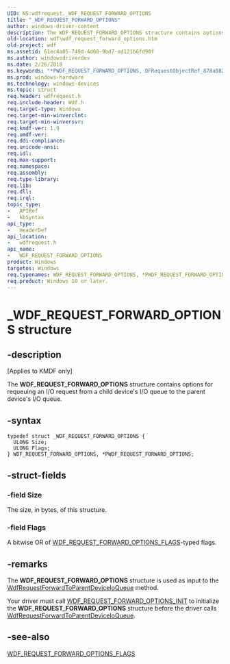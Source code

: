 ```yaml
---
UID: NS:wdfrequest._WDF_REQUEST_FORWARD_OPTIONS
title: "_WDF_REQUEST_FORWARD_OPTIONS"
author: windows-driver-content
description: The WDF_REQUEST_FORWARD_OPTIONS structure contains options for requeuing an I/O request from a child device's I/O queue to the parent device's I/O queue.
old-location: wdf\wdf_request_forward_options.htm
old-project: wdf
ms.assetid: 61ec4a05-749d-4d60-9bd7-ad121b6fd90f
ms.author: windowsdriverdev
ms.date: 2/26/2018
ms.keywords: "*PWDF_REQUEST_FORWARD_OPTIONS, DFRequestObjectRef_878a982e-6fe9-4bfc-ad5c-165ef7590b79.xml, PWDF_REQUEST_FORWARD_OPTIONS, PWDF_REQUEST_FORWARD_OPTIONS structure pointer, WDF_REQUEST_FORWARD_OPTIONS, WDF_REQUEST_FORWARD_OPTIONS structure, _WDF_REQUEST_FORWARD_OPTIONS, kmdf.wdf_request_forward_options, wdf.wdf_request_forward_options, wdfrequest/PWDF_REQUEST_FORWARD_OPTIONS, wdfrequest/WDF_REQUEST_FORWARD_OPTIONS"
ms.prod: windows-hardware
ms.technology: windows-devices
ms.topic: struct
req.header: wdfrequest.h
req.include-header: Wdf.h
req.target-type: Windows
req.target-min-winverclnt: 
req.target-min-winversvr: 
req.kmdf-ver: 1.9
req.umdf-ver: 
req.ddi-compliance: 
req.unicode-ansi: 
req.idl: 
req.max-support: 
req.namespace: 
req.assembly: 
req.type-library: 
req.lib: 
req.dll: 
req.irql: 
topic_type:
-	APIRef
-	kbSyntax
api_type:
-	HeaderDef
api_location:
-	wdfrequest.h
api_name:
-	WDF_REQUEST_FORWARD_OPTIONS
product: Windows
targetos: Windows
req.typenames: WDF_REQUEST_FORWARD_OPTIONS, *PWDF_REQUEST_FORWARD_OPTIONS
req.product: Windows 10 or later.
---
```


# _WDF_REQUEST_FORWARD_OPTIONS structure


## -description


<p class="CCE_Message">[Applies to KMDF only]

The <b>WDF_REQUEST_FORWARD_OPTIONS</b> structure contains options for requeuing an I/O request from a child device's I/O queue to the parent device's I/O queue.


## -syntax


````
typedef struct _WDF_REQUEST_FORWARD_OPTIONS {
  ULONG Size;
  ULONG Flags;
} WDF_REQUEST_FORWARD_OPTIONS, *PWDF_REQUEST_FORWARD_OPTIONS;
````


## -struct-fields




### -field Size

The size, in bytes, of this structure.


### -field Flags

A bitwise OR of <a href="..\wdfrequest\ne-wdfrequest-_wdf_request_forward_options_flags.md">WDF_REQUEST_FORWARD_OPTIONS_FLAGS</a>-typed flags.


## -remarks



The <b>WDF_REQUEST_FORWARD_OPTIONS</b> structure is used as input to the <a href="..\wdfrequest\nf-wdfrequest-wdfrequestforwardtoparentdeviceioqueue.md">WdfRequestForwardToParentDeviceIoQueue</a> method.

Your driver must call <a href="..\wdfrequest\nf-wdfrequest-wdf_request_forward_options_init.md">WDF_REQUEST_FORWARD_OPTIONS_INIT</a> to initialize the <b>WDF_REQUEST_FORWARD_OPTIONS</b> structure before the driver calls <a href="..\wdfrequest\nf-wdfrequest-wdfrequestforwardtoparentdeviceioqueue.md">WdfRequestForwardToParentDeviceIoQueue</a>.




## -see-also

<a href="..\wdfrequest\ne-wdfrequest-_wdf_request_forward_options_flags.md">WDF_REQUEST_FORWARD_OPTIONS_FLAGS</a>



 

 



